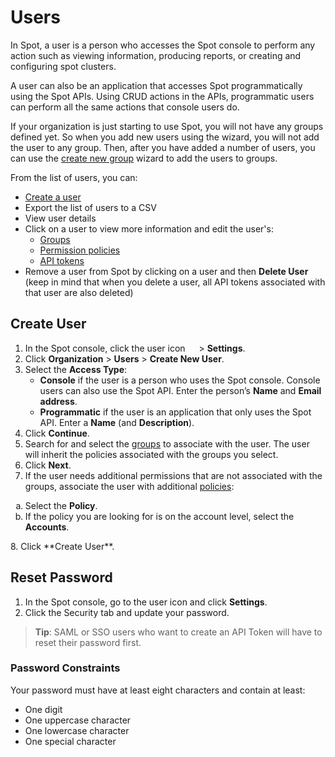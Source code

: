 # Users

In Spot, a user is a person who accesses the Spot console to perform any action such as viewing information, producing reports, or creating and configuring spot clusters.

A user can also be an application that accesses Spot programmatically using the Spot APIs. Using CRUD actions in the APIs, programmatic users can perform all the same actions that console users do.

If your organization is just starting to use Spot, you will not have any groups defined yet. So when you add new users using the wizard, you will not add the user to any group. Then, after you have added a number of users, you can use the [create new group](administration/groups/) wizard to add the users to groups.

From the list of users, you can:

- [Create a user](administration/users-a/?id=create-a-user)
- Export the list of users to a CSV
- View user details
- Click on a user to view more information and edit the user's:
  - [Groups](administration/groups/)
  - [Permission policies](administration/policies/)
  - [API tokens](administration/api/create-api-token)
- Remove a user from Spot by clicking on a user and then **Delete User** (keep in mind that when you delete a user, all API tokens associated with that user are also deleted)

## Create User

1. In the Spot console, click the user icon <img height="14" src="https://docs.spot.io/administration/_media/usericon.png"> > **Settings**.
2. Click **Organization** > **Users** > **Create New User**.
3. Select the **Access Type**:
   - **Console** if the user is a person who uses the Spot console. Console users can also use the Spot API. Enter the person’s **Name** and **Email address**.
   - **Programmatic** if the user is an application that only uses the Spot API. Enter a **Name** (and **Description**).
4. Click **Continue**.
5. Search for and select the [groups](administration/groups/) to associate with the user. The user will inherit the policies associated with the groups you select.
6. Click **Next**.
7. If the user needs additional permissions that are not associated with the groups, associate the user with additional [policies](administration/policies/):
  <ol style="list-style-type: lower-alpha;">
    <li>Select the <b>Policy</b>.</li>
    <li>If the policy you are looking for is on the account level, select the <b>Accounts</b>.</li>
</ol>
8. Click **Create User**.

## Reset Password

1. In the Spot console, go to the user icon and click **Settings**.
2. Click the Security tab and update your password.

> **Tip**: SAML or SSO users who want to create an API Token will have to reset their password first.

### Password Constraints

Your password must have at least eight characters and contain at least:

- One digit
- One uppercase character
- One lowercase character
- One special character
